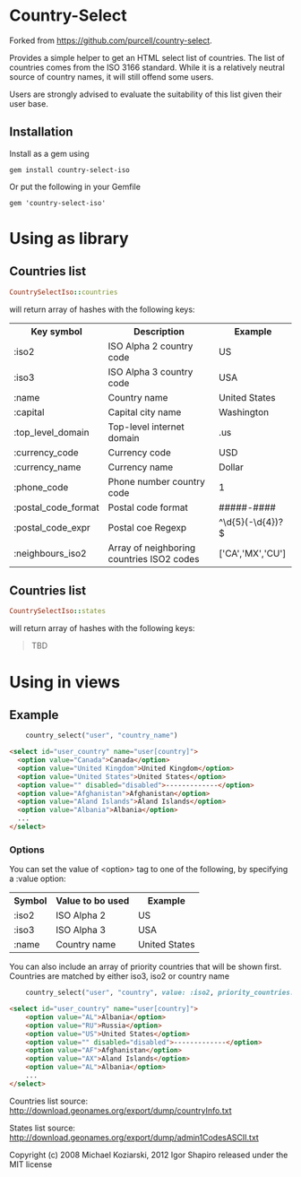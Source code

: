 # Country-Select

Forked from https://github.com/purcell/country-select.

Provides a simple helper to get an HTML select list of countries.  The list of countries comes from the ISO 3166 standard.  While it is a relatively neutral source of country names, it will still offend some users.

Users are strongly advised to evaluate the suitability of this list given their user base.

## Installation

Install as a gem using

    gem install country-select-iso

Or put the following in your Gemfile

    gem 'country-select-iso'
    
# Using as library
## Countries list
```ruby
CountrySelectIso::countries
```

will return array of hashes with the following keys:
<table>
  <tr>
    <th>Key symbol</th>
    <th>Description</th>
    <th>Example</th>
  </tr>
  <tr>
    <td>:iso2</td>
    <td>ISO Alpha 2 country code</td>
    <td>US</td>
  </tr>
  <tr>
    <td>:iso3</td>
    <td>ISO Alpha 3 country code</td>
    <td>USA</td>
  </tr>
  <tr>
    <td>:name</td>
    <td>Country name</td>
    <td>United States</td>
  </tr>
  <tr>
    <td>:capital</td>
    <td>Capital city name</td>
    <td>Washington</td>
  </tr>
  <tr>
    <td>:top_level_domain</td>
    <td>Top-level internet domain</td>
    <td>.us</td>
  </tr>
  <tr>
    <td>:currency_code</td>
    <td>Currency code</td>
    <td>USD</td>
  </tr>
  <tr>
    <td>:currency_name</td>
    <td>Currency name</td>
    <td>Dollar</td>
  </tr>
  <tr>
    <td>:phone_code</td>
    <td>Phone number country code</td>
    <td>1</td>
  </tr>
  <tr>
    <td>:postal_code_format</td>
    <td>Postal code format</td>
    <td>#####-####</td>
  </tr>
  <tr>
    <td>:postal_code_expr</td>
    <td>Postal coe Regexp</td>
    <td>^\d{5}(-\d{4})?$</td>
  </tr>
  <tr>
    <td>:neighbours_iso2</td>
    <td>Array of neighboring countries ISO2 codes</td>
    <td>['CA','MX','CU']</td>
  </tr>
</table>

## Countries list
```ruby
CountrySelectIso::states
```

will return array of hashes with the following keys:

> TBD

# Using in views

## Example
```ruby
    country_select("user", "country_name")
```

```html
<select id="user_country" name="user[country]">
  <option value="Canada">Canada</option>
  <option value="United Kingdom">United Kingdom</option>
  <option value="United States">United States</option>
  <option value="" disabled="disabled">-------------</option>
  <option value="Afghanistan">Afghanistan</option>
  <option value="Aland Islands">Aland Islands</option>
  <option value="Albania">Albania</option>
  ...
</select>
```

### Options
You can set the value of &lt;option&gt; tag to one of the following, by specifying a :value option:

<table>
    <tr>
    <th>Symbol</th>
    <th>Value to bo used</th>
    <th>Example</th>
    </tr>
    <tr>
    <td>:iso2</td>
    <td>ISO Alpha 2</td>
    <td>US</td>
    </tr>
    <tr>
    <td>:iso3</td>
    <td>ISO Alpha 3</td>
    <td>USA</td>
    </tr>
    <tr>
    <td>:name</td>
    <td>Country name</td>
    <td>United States</td>
    </tr>
</table>

You can also include an array of priority countries that will be shown first. Countries are matched by either iso3, iso2 or country name

```ruby
    country_select("user", "country", value: :iso2, priority_countries: ["RU", "USA", "Albania"])
```

```html
<select id="user_country" name="user[country]">
    <option value="AL">Albania</option>
    <option value="RU">Russia</option>
    <option value="US">United States</option>
    <option value="" disabled="disabled">-------------</option>
    <option value="AF">Afghanistan</option>
    <option value="AX">Aland Islands</option>
    <option value="AL">Albania</option>
    ...
</select>
```

Countries list source: http://download.geonames.org/export/dump/countryInfo.txt

States list source: http://download.geonames.org/export/dump/admin1CodesASCII.txt

Copyright (c) 2008 Michael Koziarski, 2012 Igor Shapiro released under the MIT license

